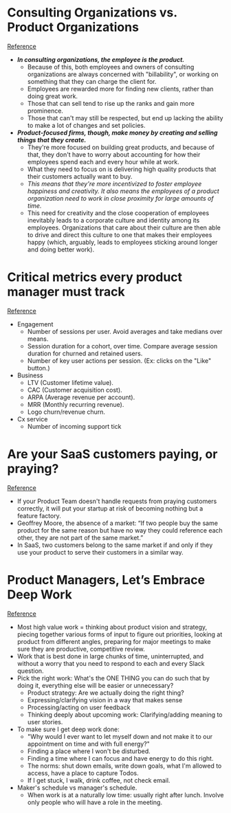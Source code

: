 # Consulting Organizations vs. Product Organizations
[Reference](https://www.linkedin.com/pulse/consulting-organizations-vs-product-shanif-dhanani/)

- ***In consulting organizations, the employee is the product.***
  - Because of this, both employees and owners of consulting organizations are always concerned with "billability", or working on something that they can charge the client for.
  - Employees are rewarded more for finding new clients, rather than doing great work.
  - Those that can sell tend to rise up the ranks and gain more prominence.
  - Those that can't may still be respected, but end up lacking the ability to make a lot of changes and set policies.
- ***Product-focused firms, though, make money by creating and selling things that they create.***
  - They're more focused on building great products, and because of that, they don't have to worry about accounting for how their employees spend each and every hour while at work.
  - What they need to focus on is delivering high quality products that their customers actually want to buy.
  - *This means that they're more incentivized to foster employee happiness and creativity. It also means the employees of a product organization need to work in close proximity for large amounts of time.*
  - This need for creativity and the close cooperation of employees inevitably leads to a corporate culture and identity among its employees. Organizations that care about their culture are then able to drive and direct this culture to one that makes their employees happy (which, arguably, leads to employees sticking around longer and doing better work).

# Critical metrics every product manager must track
[Reference](https://productcoalition.com/critical-metrics-every-product-manager-must-track-c5f1e46e3423)

- Engagement
  - Number of sessions per user. Avoid averages and take medians over means.
  - Session duration for a cohort, over time. Compare average session duration for churned and retained users.
  - Number of key user actions per session. (Ex: clicks on the "Like" button.)
- Business
  - LTV (Customer lifetime value).
  - CAC (Customer acquisition cost).
  - ARPA (Average revenue per account).
  - MRR (Monthly recurring revenue).
  - Logo churn/revenue churn.
- Cx service
  - Number of incoming support tick

# Are your SaaS customers paying, or praying?
[Reference](https://productcoalition.com/are-your-saas-customers-paying-or-praying-e23021301c78)

- If your Product Team doesn't handle requests from praying customers correctly, it will put your startup at risk of becoming nothing but a feature factory.
- Geoffrey Moore, the absence of a market: “If two people buy the same product for the same reason but have no way they could reference each other, they are not part of the same market.”
- In SaaS, two customers belong to the same market if and only if they use your product to serve their customers in a similar way.

# Product Managers, Let’s Embrace Deep Work
[Reference](https://productcoalition.com/product-managers-lets-embrace-deep-work-fae03061d6d4)

- Most high value work = thinking about product vision and strategy, piecing together various forms of input to figure out priorities, looking at product from different angles, preparing for major meetings to make sure they are productive, competitive review.
- Work that is best done in large chunks of time, uninterrupted, and without a worry that you need to respond to each and every Slack question.
- Pick the right work: What's the ONE THING you can do such that by doing it, everything else will be easier or unnecessary?
  - Product strategy: Are we actually doing the right thing?
  - Expressing/clarifying vision in a way that makes sense
  - Processing/acting on user feedback
  - Thinking deeply about upcoming work: Clarifying/adding meaning to user stories.
- To make sure I get deep work done:
  - "Why would I ever want to let myself down and not make it to our appointment on time and with full energy?"
  - Finding a place where I won't be disturbed.
  - Finding a time where I can focus and have energy to do this right.
  - The norms: shut down emails, write down goals, what I'm allowed to access, have a place to capture Todos.
  - If I get stuck, I walk, drink coffee, not check email.
- Maker's schedule vs manager's schedule.
  - When work is at a naturally low time: usually right after lunch. Involve only people who will have a role in the meeting.
